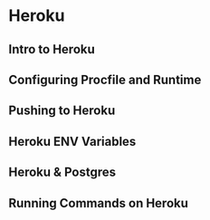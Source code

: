 # Heroku

## Intro to Heroku

## Configuring Procfile and Runtime

## Pushing to Heroku

## Heroku ENV Variables

## Heroku & Postgres

## Running Commands on Heroku

